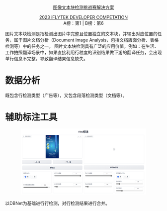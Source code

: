<p align="center">
    <a href="https://challenge.xfyun.cn/topic/info?type=image-text&ch=0y8g5ox">图像文本块检测挑战赛解决方案</a>
</p>
<p align="center">
    <a href="https://challenge.xfyun.cn/?ch=0y8g5ox">2023 iFLYTEK DEVELOPER COMPETATION</a><br>
    A榜：第1 | B榜：第6
</p>
图片文本块检测是指检测出图片中完整且位置独立的文本块，并输出对应位置的任务，属于图片文档分析（Document Image Analysis，包括文档版面分析、表格检测等）中的任务之一。 图片文本块检测具有广泛的应用价值，例如：在生活、工作拍照翻译场景中，如果直接利用行粒度的识别结果做下游的翻译任务，会出现单行信息不完整，导致翻译结果信息缺失。  

# 数据分析
既包含行检测类型（广告等），又包含段落检测类型（文档等）。

# 辅助标注工具
<p align="center">
    <img src="images/auxiliary_annotating.png" width="400" />
<p>

以DBNet为基础进行行检测，对行检测结果进行合并。


